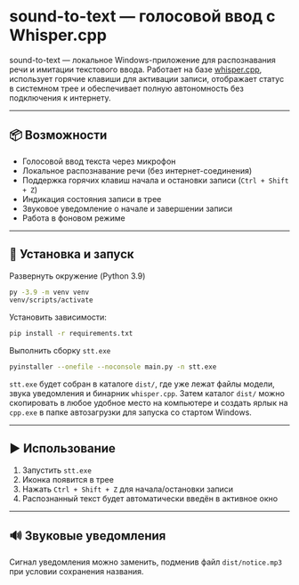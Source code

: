 # sound-to-text — голосовой ввод с Whisper.cpp
sound-to-text — локальное Windows-приложение для распознавания речи и имитации текстового ввода. Работает на базе [whisper.cpp](https://github.com/ggml-org/whisper.cpp), использует горячие клавиши для активации записи, отображает статус в системном трее и обеспечивает полную автономность без подключения к интернету.

---

## 📦 Возможности
- Голосовой ввод текста через микрофон
- Локальное распознавание речи (без интернет-соединения)
- Поддержка горячих клавиш начала и остановки записи (`Ctrl + Shift + Z`)
- Индикация состояния записи в трее
- Звуковое уведомление о начале и завершении записи
- Работа в фоновом режиме

---

## 🚀 Установка и запуск
Развернуть окружение (Python 3.9)
```bash
py -3.9 -m venv venv
venv/scripts/activate
```

Установить зависимости:
```bash
pip install -r requirements.txt
```

Выполнить сборку `stt.exe`
```bash
pyinstaller --onefile --noconsole main.py -n stt.exe
```

`stt.exe` будет собран в каталоге `dist/`, где уже лежат файлы модели, звука уведомления и бинарник `whisper.cpp`.
Затем каталог `dist/` можно скопировать в любое удобное место на компьютере и создать ярлык на `cpp.exe` в папке автозагрузки для запуска со стартом Windows.


---

## ▶ Использование
1. Запустить `stt.exe`
2. Иконка появится в трее
3. Нажать `Ctrl + Shift + Z` для начала/остановки записи
4. Распознанный текст будет автоматически введён в активное окно

---

## 🔊 Звуковые уведомления
Сигнал уведомления можно заменить, подменив файл `dist/notice.mp3` при условии сохранения названия.

